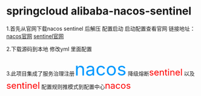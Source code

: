 # springcloud alibaba-nacos-sentinel

1.首先从官网下载nacos sentinel 后解压 配置启动 启动配置查看官网
链接地址：[nacos官网](https://nacos.io/en-us/) [sentinel官网](https://github.com/alibaba/Sentinel/wiki)

 2.下载源码到本地 修改yml 里面配置

3.此项目集成了服务治理注册<font color=#0099ff size=8>nacos</font> 降级熔断<font color=red size=5>sentinel</font> 以及<font color=red size=5>sentinel</font> 配置规则推模式到配置中心<font color=red size=5>nacos</font>
